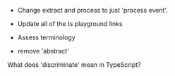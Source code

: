 -  Change extract and process to just 'process event'. 


- Update all of the ts playground links

- Assess terminology
- remove 'abstract'


What does 'discriminate' mean in TypeScript? 